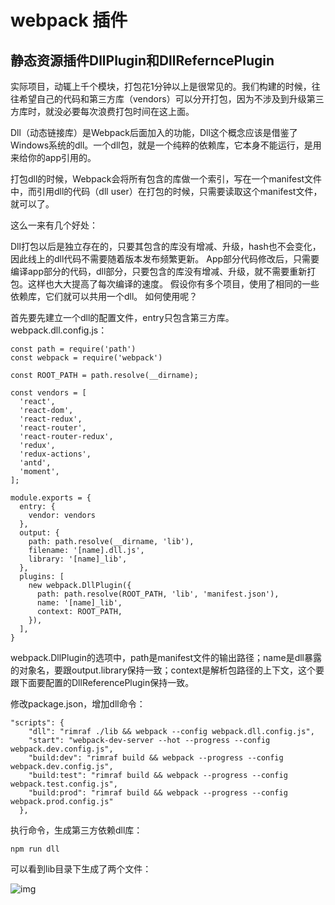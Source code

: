 # webpack 插件

## 静态资源插件DllPlugin和DllReferncePlugin

实际项目，动辄上千个模块，打包花1分钟以上是很常见的。我们构建的时候，往往希望自己的代码和第三方库（vendors）可以分开打包，因为不涉及到升级第三方库时，就没必要每次浪费打包时间在这上面。

Dll（动态链接库）是Webpack后面加入的功能，Dll这个概念应该是借鉴了Windows系统的dll。一个dll包，就是一个纯粹的依赖库，它本身不能运行，是用来给你的app引用的。

打包dll的时候，Webpack会将所有包含的库做一个索引，写在一个manifest文件中，而引用dll的代码（dll user）在打包的时候，只需要读取这个manifest文件，就可以了。

这么一来有几个好处：

Dll打包以后是独立存在的，只要其包含的库没有增减、升级，hash也不会变化，因此线上的dll代码不需要随着版本发布频繁更新。
App部分代码修改后，只需要编译app部分的代码，dll部分，只要包含的库没有增减、升级，就不需要重新打包。这样也大大提高了每次编译的速度。
假设你有多个项目，使用了相同的一些依赖库，它们就可以共用一个dll。
如何使用呢？

首先要先建立一个dll的配置文件，entry只包含第三方库。
webpack.dll.config.js：

    const path = require('path')
    const webpack = require('webpack')
    
    const ROOT_PATH = path.resolve(__dirname);
    
    const vendors = [
      'react',
      'react-dom',
      'react-redux',
      'react-router',
      'react-router-redux',
      'redux',
      'redux-actions',
      'antd',
      'moment',
    ];
    
    module.exports = {
      entry: {
        vendor: vendors
      },
      output: {
        path: path.resolve(__dirname, 'lib'),
        filename: '[name].dll.js',
        library: '[name]_lib',
      },
      plugins: [
        new webpack.DllPlugin({
          path: path.resolve(ROOT_PATH, 'lib', 'manifest.json'),
          name: '[name]_lib',
          context: ROOT_PATH,
        }),
      ],
    }
    
webpack.DllPlugin的选项中，path是manifest文件的输出路径；name是dll暴露的对象名，要跟output.library保持一致；context是解析包路径的上下文，这个要跟下面要配置的DllReferencePlugin保持一致。

修改package.json，增加dll命令：

    "scripts": {
        "dll": "rimraf ./lib && webpack --config webpack.dll.config.js",
        "start": "webpack-dev-server --hot --progress --config webpack.dev.config.js",
        "build:dev": "rimraf build && webpack --progress --config webpack.dev.config.js",
        "build:test": "rimraf build && webpack --progress --config webpack.test.config.js",
        "build:prod": "rimraf build && webpack --progress --config webpack.prod.config.js"
      },
    
执行命令，生成第三方依赖dll库：

    npm run dll
    
可以看到lib目录下生成了两个文件：

![img](./assets/20180524webpackplugin1)

